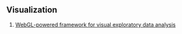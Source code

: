 ## Visualization
1. [WebGL-powered framework for visual exploratory data analysis](https://deck.gl)
